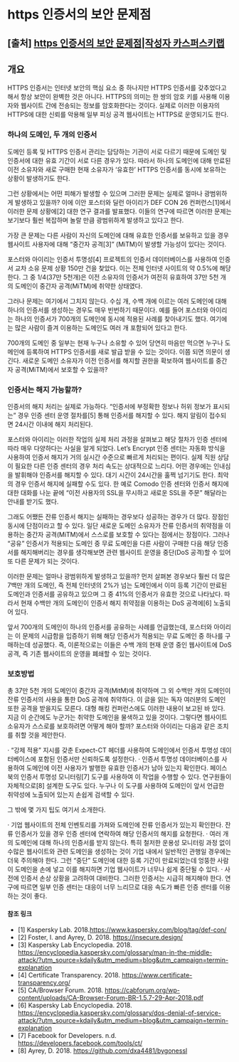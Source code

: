 # https 인증서의 보안 문제점
## [출처] <a href="https://blog.naver.com/PostView.nhn?blogId=kasperskylab2018&logNo=221394248647&parentCategoryNo=&categoryNo=&viewDate=&isShowPopularPosts=false&from=postView">https 인증서의 보안 문제점|작성자 카스퍼스키랩</a> 

## 개요
HTTPS 인증서는 인터넷 보안의 핵심 요소 중 하나지만 HTTPS 인증서를 갖추었다고 해서 항상 보안이 완벽한 것은 아니다. HTTPS의 의미는 한 쌍의 암호 키를 사용해 이용자와 웹사이트 간에 전송되는 정보를 암호화한다는 것이다. 실제로 이러한 이용자의 HTTPS에 대한 신뢰를 악용해 일부 피싱 공격 웹사이트는 HTTPS로 운영되기도 한다.

### 하나의 도메인, 두 개의 인증서
도메인 등록 및 HTTPS 인증서 관리는 담당하는 기관이 서로 다르기 때문에 도메인 및 인증서에 대한 유효 기간이 서로 다른 경우가 있다. 따라서 하나의 도메인에 대해 만료된 이전 소유자와 새로 구매한 현재 소유자가 ‘유효한’ HTTPS 인증서를 동시에 보유하는 상황이 발생하기도 한다.

그런 상황에서는 어떤 피해가 발생할 수 있으며 그러한 문제는 실제로 얼마나 광범위하게 발생하고 있을까? 이에 이안 포스터와 딜런 아이리가 DEF CON 26 컨퍼런스[1]에서 이러한 문제 상황에[2] 대한 연구 결과를 발표했다. 이들의 연구에 따르면 이러한 문제는 보기보다 훨씬 복잡하며 놀랄 만큼 광범위하게 발생하고 있다고 한다.
 
가장 큰 문제는 다른 사람이 자신의 도메인에 대해 유효한 인증서를 보유하고 있을 경우 웹사이트 사용자에 대해 “중간자 공격[3]”
(MiTM)이 발생할 가능성이 있다는 것이다.
 
포스터와 아이리는 인증서 투명성[4] 프로젝트의 인증서 데이터베이스를 사용하여 인증서 교차 소유 문제 상황 150만 건을 찾았다. 이는 전체 인터넷 사이트의 약 0.5%에 해당한다. 그 중 1/4(37만 5천개)은 이전 소유자의 인증서가 여전히 유효하여 37만 5천 개의 도메인이 중간자 공격(MiTM)에 취약한 상태였다.

그러나 문제는 여기에서 그치지 않는다. 수십 개, 수백 개에 이르는 여러 도메인에 대해 하나의 인증서를 생성하는 경우도 매우 빈번하기 때문이다. 예를 들어 포스터와 아이리는 하나의 인증서가 700개의 도메인에 동시에 적용된 사례를 찾아내기도 했다. 여기에는 많은 사람이 즐겨 이용하는 도메인도 여러 개 포함되어 있다고 한다.

700개의 도메인 중 일부는 현재 누구나 소유할 수 있어 당연히 마음만 먹으면 누구나 도메인에 등록하여 HTTPS 인증서를 새로 발급 받을 수 있는 것이다. 이쯤 되면 의문이 생긴다. 새로운 도메인 소유자가 이전 인증서를 해지할 권한을 확보하여 웹사이트를 중간자 공격(MiTM)에서 보호할 수 있을까?

### 인증서는 해지 가능할까?
인증서의 해지 처리는 실제로 가능하다. “인증서에 부정확한 정보나 허위 정보가 표시되는” 경우 인증 센터 운영 절차를[5] 통해 인증서를 해지할 수 있다. 해지 알림이 접수되면 24시간 이내에 해지 처리된다.
 
포스터와 아이리는 이러한 작업의 실제 처리 과정을 살펴보고 해당 절차가 인증 센터에 따라 매우 다양하다는 사실을 알게 되었다. 
Let’s Encrypt 인증 센터는 자동화 방식을 사용하여 인증서 해지가 거의 실시간 수준으로 빠르게 처리되는 편이다. 실제 직원 상담이 필요한 다른 인증 센터의 경우 처리 속도는 상대적으로 느리다. 어떤 경우에는 인내심을 발휘해야 인증서를 해지할 수 있다. 대기 시간이 24시간을 훌쩍 넘기기도 한다. 최악의 경우 인증서 해지에 실패할 수도 있다. 한 예로 Comodo 인증 센터와 인증서 해지에 대한 대화를 나눈 끝에 “이전 사용자의 SSL을 무시하고 새로운 SSL을 주문” 해달라는 안내를 받기도 했다.

그래도 어쨌든 잔류 인증서 해지는 실패하는 경우보다 성공하는 경우가 더 많다. 장점인 동시에 단점이라고 할 수 있다. 일단 새로운 도메인 소유자가 잔류 인증서의 취약점을 이용하는 중간자 공격(MiTM)에서 스스로를 보호할 수 있다는 점에서는 장점이다. 그러나 “공유” 인증서가 적용되는 도메인 중 무료 도메인을 다른 사람이 구매한 다음 해당 인증서를 해지해버리는 경우를 생각해보면 관련 웹사이트 운영을 중단(DoS 공격)할 수 있어 또 다른 문제가 되는 것이다.

이러한 문제는 얼마나 광범위하게 발생하고 있을까? 먼저 살펴본 경우보다 훨씬 더 많은 7백만 개의 도메인, 즉 전체 인터넷의 2%가 넘는 도메인에서 이미 등록 기간이 만료된 도메인과 인증서를 공유하고 있으며 그 중 41%의 인증서가 유효한 것으로 나타났다. 따라서 현재 수백만 개의 도메인이 인증서 해지 취약점을 이용하는 DoS 공격에[6] 노출되어 있다.

앞서 700개의 도메인이 하나의 인증서를 공유하는 사례를 언급했는데, 포스터와 아이리는 이 문제의 시급함을 입증하기 위해 해당 인증서가 적용되는 무료 도메인 중 하나를 구매하는데 성공했다. 즉, 이론적으로는 이들은 수백 개의 현재 운영 중인 웹사이트에 DoS 공격, 즉 기존 웹사이트의 운영을 폐쇄할 수 있는 것이다.

### 보호방법
총 37만 5천 개의 도메인이 중간자 공격(MitM)에 취약하며 그 외 수백만 개의 도메인이 잔류 인증서의 사용을 통한 DoS 공격에 취약하다. 이 글을 읽는 독자 여러분의 도메인 또한 공격을 받을지도 모른다. 대형 해킹 컨퍼런스에도 이러한 내용이 보고된 바 있다. 지금 이 순간에도 누군가는 취약한 도메인을 물색하고 있을 것이다. 그렇다면 웹사이트 소유자가 스스로를 보호하려면 어떻게 해야 할까? 포스터와 아이리는 다음과 같은 조치를 취할 것을 제안한다.

· “강제 적용” 지시를 갖춘 Expect-CT 헤더를 사용하여 도메인에서 인증서 투명성 데이터베이스에 포함된 인증서만 신뢰하도록 설정한다.
· 인증서 투명성 데이터베이스를 사용하여 도메인에 이전 사용자가 발행한 유효한 인증서가 남아 있는지 확인한다. 페이스북의 인증서 투명성 모니터링[7] 도구를 사용하여 이 작업을 수행할 수 있다. 연구원들이 자체적으로[8] 설계한 도구도 있다. 누구나 이 도구를 사용하여 도메인이 앞서 언급한 취약성에 노출되어 있는지 손쉽게 검색할 수 있다.
 
그 밖에 몇 가지 팁도 여기서 소개한다.

· 기업 웹사이트의 전체 인벤토리를 가져와 도메인에 잔류 인증서가 있는지 확인한다. 잔류 인증서가 있을 경우 인증 센터에 연락하여 해당 인증서의 해지를 요청한다.
· 여러 개의 도메인에 대해 하나의 인증서를 받지 않는다. 특히 철저한 운용성 모니터링 과정 없이 수많은 웹사이트와 관련 도메인을 생성하는 것이 기업 내에서 일반적인 관행일 경우에는 더욱 주의해야 한다. 그런 “중단” 도메인에 대한 등록 기간이 만료되었는데 엉뚱한 사람이 도메인을 손에 넣고 이를 해지하면 기업 웹사이트가 너무나 쉽게 중단될 수 있다.
· 사전에 인증서 손상 상황을 고려하여 대비한다. 그러한 인증서는 시급히 해지해야 한다. 연구에 따르면 일부 인증 센터는 대응이 너무 느리므로 대응 속도가 빠른 인증 센터를 이용하는 것이 좋다.

#### 참조 링크
- [1] Kaspersky Lab. 2018.https://www.kaspersky.com/blog/tag/def-con/ 
- [2] Foster, I. and Ayrey, D. 2018. https://insecure.design/ 
- [3] Kaspersky Lab Encyclopedia. 2018. https://encyclopedia.kaspersky.com/glossary/man-in-the-middle-attack/?utm_source=kdaily&utm_medium=blog&utm_campaign=termin-explanation 
- [4] Certificate Transparency. 2018. https://www.certificate-transparency.org/ 
- [5] CA/Browser Forum. 2018. https://cabforum.org/wp-content/uploads/CA-Browser-Forum-BR-1.5.7-29-Apr-2018.pdf 
- [6] Kaspersky Lab Encyclopedia. 2018. https://encyclopedia.kaspersky.com/glossary/dos-denial-of-service-attack/?utm_source=kdaily&utm_medium=blog&utm_campaign=termin-explanation 
- [7] Facebook for Developers. n.d. https://developers.facebook.com/tools/ct/ 
- [8] Ayrey, D. 2018. https://github.com/dxa4481/bygonessl



